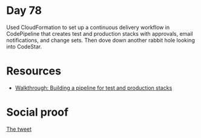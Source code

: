 # Day 78

Used CloudFormation to set up a continuous delivery workflow in CodePipeline that creates test and production stacks with approvals, email notifications, and change sets. Then dove down another rabbit hole looking into CodeStar.

# Resources
- [Walkthrough: Building a pipeline for test and production stacks](https://docs.aws.amazon.com/AWSCloudFormation/latest/UserGuide/continuous-delivery-codepipeline-basic-walkthrough.html)

# Social proof

[The tweet](https://twitter.com/jennapederson/status/1364705135298023437?s=20)

